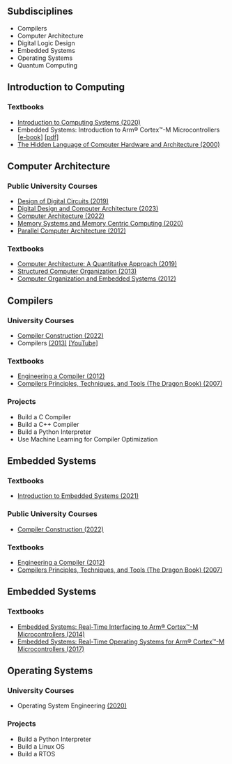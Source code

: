 ## Subdisciplines
- Compilers
- Computer Architecture
- Digital Logic Design
- Embedded Systems
- Operating Systems
- Quantum Computing

## Introduction to Computing
### Textbooks
- [Introduction to Computing Systems (2020)](https://drive.google.com/file/d/1pw9dR1m-126jGKXXb3ruts_8Zc5gfn7c/view?usp=drive_link)
- Embedded Systems: Introduction to Arm® Cortex™-M Microcontrollers [[e-book]](https://users.ece.utexas.edu/%7Evalvano/Volume1/IntroToEmbSys/) [[pdf]](https://drive.google.com/file/d/1WgyVnE6N87Yp9lfSeYXV-9OuaMeTL5fI/view?usp=drive_link)
- [The Hidden Language of Computer Hardware and Architecture (2000)](https://drive.google.com/file/d/195C-VB0AZdFJsli43rPsm6IdOZ7yTku3/view?usp=drive_link)

## Computer Architecture
### Public University Courses
- [Design of Digital Circuits (2019)](https://safari.ethz.ch/digitaltechnik/spring2019/doku.php?id=start)
- [Digital Design and Computer Architecture (2023)](https://safari.ethz.ch/digitaltechnik/spring2023/doku.php?id=schedule)
- [Computer Architecture (2022)](https://safari.ethz.ch/architecture/fall2022/doku.php?id=start)
- [Memory Systems and Memory Centric Computing (2020)](https://safari.ethz.ch/memory_systems/champery2020/doku.php?id=start)
- [Parallel Computer Architecture (2012)](https://course.ece.cmu.edu/~ece742/f12/doku.php?id=lectures)
### Textbooks
- [Computer Architecture: A Quantitative Approach (2019)](https://drive.google.com/file/d/1h8aZGINcObgdLOnO5mDLGhY7ILnjK4so/view?usp=drive_link)
- [Structured Computer Organization (2013)](https://drive.google.com/file/d/1o-VndRGDU5duRS-1frqQJ8bZRrWtlCXO/view?usp=drive_link)
- [Computer Organization and Embedded Systems (2012)](https://drive.google.com/file/d/169DKgWxHe7TKuJckVEwKdVybIiU73cRF/view?usp=drive_link)

## Compilers
### University Courses
- [Compiler Construction (2022)](https://courses.engr.illinois.edu/cs426/fa2022/)
- Compilers [(2013)](http://openclassroom.stanford.edu/MainFolder/CoursePage.php?course=Compilers) [[YouTube]](https://www.youtube.com/watch?v=HUNwSKbTDTc&list=PLEAYkSg4uSQ3yc_zf_f1GOxl5CZo0LVBb&index=2)
### Textbooks
- [Engineering a Compiler (2012)](https://drive.google.com/file/d/1gN-Ka-HqGjzFAu_w06KAgAhJg8lhjUF2/view?usp=drive_link)
- [Compilers Principles, Techniques, and Tools (The Dragon Book) (2007)](https://drive.google.com/file/d/1idyCPu5hsa4kEVEUg7E0CXGwRbo-xnTC/view?usp=drive_link)
### Projects
- Build a C Compiler
- Build a C++ Compiler
- Build a Python Interpreter
- Use Machine Learning for Compiler Optimization

## Embedded Systems
### Textbooks
- [Introduction to Embedded Systems (2021)](https://users.ece.utexas.edu/%7Evalvano/Volume1/IntroToEmbSys/)
### Public University Courses
- [Compiler Construction (2022)](https://courses.engr.illinois.edu/cs426/fa2022/)
### Textbooks
- [Engineering a Compiler (2012)](https://drive.google.com/file/d/1gN-Ka-HqGjzFAu_w06KAgAhJg8lhjUF2/view?usp=drive_link)
- [Compilers Principles, Techniques, and Tools (The Dragon Book) (2007)](https://drive.google.com/file/d/1idyCPu5hsa4kEVEUg7E0CXGwRbo-xnTC/view?usp=drive_link)

## Embedded Systems
### Textbooks
- [Embedded Systems: Real-Time Interfacing to Arm® Cortex™-M Microcontrollers (2014)](https://drive.google.com/file/d/1SApPsrifvTVuzk193UbheAF9JAXGcRIc/view?usp=drive_link)
- [Embedded Systems: Real-Time Operating Systems for Arm® Cortex™-M Microcontrollers (2017)](https://drive.google.com/file/d/14-nbdcOP3y0G8QhtBvncZHst80fHHHK_/view?usp=drive_link)

## Operating Systems
### University Courses
- Operating System Engineering [(2020)](https://pdos.csail.mit.edu/6.S081/2020/schedule.html)
### Projects
- Build a Python Interpreter
- Build a Linux OS
- Build a RTOS
